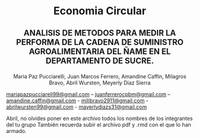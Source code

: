  #  <p align="center">  Economia Circular <p/> 
 ##  <p align="center">  ANALISIS DE METODOS PARA MEDIR LA PERFORMA DE LA CADENA DE SUMINISTRO AGROALIMENTARIA DEL ÑAME EN EL DEPARTAMENTO DE SUCRE. <p/>  
  <p align="center"> Maria Paz Pucciarelli, Juan Marcos Ferrero, Amandine Caffin, Milagros Bravo, Abril Wursten, Meyerly Diaz Sierra  
<p/> 

<mariapazpucciareli99@gmail.com> – <juanferrerocpbm@gmail.com> – <amandine.caffin@gmail.com> - <milibravo2911@gmail.com> - <abrilwursten99@gmail.com> - <mayerlydiazs31@gmail.com>

Abril, no olvides poner en este archivo todos los nombres de los integrantes del tu grupo 
También recuerda subir el archivo pdf y .rmd con el que lo han armado.
